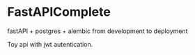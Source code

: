 # FastAPIComplete
fastAPI + postgres + alembic from development to deployment

Toy api with jwt autentication.
